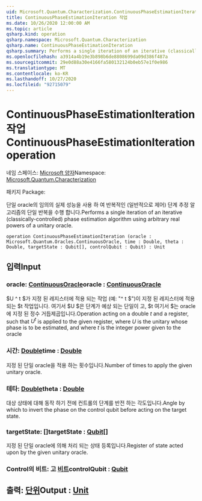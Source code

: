 ```yaml
---
uid: Microsoft.Quantum.Characterization.ContinuousPhaseEstimationIteration
title: ContinuousPhaseEstimationIteration 작업
ms.date: 10/26/2020 12:00:00 AM
ms.topic: article
qsharp.kind: operation
qsharp.namespace: Microsoft.Quantum.Characterization
qsharp.name: ContinuousPhaseEstimationIteration
qsharp.summary: Performs a single iteration of an iterative (classically-controlled) phase estimation algorithm using arbitrary real powers of a unitary oracle.
ms.openlocfilehash: a3914a4b19e3b898b6de8808699da09d386f487a
ms.sourcegitcommit: 29e0d88a30e4166fa580132124b0eb57e1f0e986
ms.translationtype: MT
ms.contentlocale: ko-KR
ms.lasthandoff: 10/27/2020
ms.locfileid: "92715079"
---
```

# <a name="continuousphaseestimationiteration-operation"></a><span data-ttu-id="d7243-102">ContinuousPhaseEstimationIteration 작업</span><span class="sxs-lookup"><span data-stu-id="d7243-102">ContinuousPhaseEstimationIteration operation</span></span>

<span data-ttu-id="d7243-103">네임 스페이스: [Microsoft 양자](xref:Microsoft.Quantum.Characterization)</span><span class="sxs-lookup"><span data-stu-id="d7243-103">Namespace: [Microsoft.Quantum.Characterization](xref:Microsoft.Quantum.Characterization)</span></span>

<span data-ttu-id="d7243-104">패키지 [](https://nuget.org/packages/)</span><span class="sxs-lookup"><span data-stu-id="d7243-104">Package: [](https://nuget.org/packages/)</span></span>


<span data-ttu-id="d7243-105">단일 oracle의 임의의 실제 성능을 사용 하 여 반복적인 (일반적으로 제어) 단계 추정 알고리즘의 단일 반복을 수행 합니다.</span><span class="sxs-lookup"><span data-stu-id="d7243-105">Performs a single iteration of an iterative (classically-controlled) phase estimation algorithm using arbitrary real powers of a unitary oracle.</span></span>

```qsharp
operation ContinuousPhaseEstimationIteration (oracle : Microsoft.Quantum.Oracles.ContinuousOracle, time : Double, theta : Double, targetState : Qubit[], controlQubit : Qubit) : Unit
```


## <a name="input"></a><span data-ttu-id="d7243-106">입력</span><span class="sxs-lookup"><span data-stu-id="d7243-106">Input</span></span>

### <a name="oracle--continuousoracle"></a><span data-ttu-id="d7243-107">oracle: [ContinuousOracle](xref:Microsoft.Quantum.Oracles.ContinuousOracle)</span><span class="sxs-lookup"><span data-stu-id="d7243-107">oracle : [ContinuousOracle](xref:Microsoft.Quantum.Oracles.ContinuousOracle)</span></span>

<span data-ttu-id="d7243-108">$U ^ t $가 지정 된 레지스터에 적용 되는 작업 (예: "^ t $")이 지정 된 레지스터에 적용 되는 $t 작업입니다. 여기서 $U $은 단계가 예상 되는 단일이 고, $t 여기서 $는 oracle에 지정 된 정수 거듭제곱입니다.</span><span class="sxs-lookup"><span data-stu-id="d7243-108">Operation acting on a double $t$ and a register, such that $U^t$ is applied to the given register, where $U$ is the unitary whose phase is to be estimated, and where $t$ is the integer power given to the oracle</span></span>


### <a name="time--double"></a><span data-ttu-id="d7243-109">시간: [Double](xref:microsoft.quantum.lang-ref.double)</span><span class="sxs-lookup"><span data-stu-id="d7243-109">time : [Double](xref:microsoft.quantum.lang-ref.double)</span></span>

<span data-ttu-id="d7243-110">지정 된 단일 oracle을 적용 하는 횟수입니다.</span><span class="sxs-lookup"><span data-stu-id="d7243-110">Number of times to apply the given unitary oracle.</span></span>


### <a name="theta--double"></a><span data-ttu-id="d7243-111">테타: [Double](xref:microsoft.quantum.lang-ref.double)</span><span class="sxs-lookup"><span data-stu-id="d7243-111">theta : [Double](xref:microsoft.quantum.lang-ref.double)</span></span>

<span data-ttu-id="d7243-112">대상 상태에 대해 동작 하기 전에 컨트롤의 단계를 반전 하는 각도입니다.</span><span class="sxs-lookup"><span data-stu-id="d7243-112">Angle by which to invert the phase on the control qubit before acting on the target state.</span></span>


### <a name="targetstate--qubit"></a><span data-ttu-id="d7243-113">targetState: [[](xref:microsoft.quantum.lang-ref.qubit)]</span><span class="sxs-lookup"><span data-stu-id="d7243-113">targetState : [Qubit](xref:microsoft.quantum.lang-ref.qubit)[]</span></span>

<span data-ttu-id="d7243-114">지정 된 단일 oracle에 의해 처리 되는 상태 등록입니다.</span><span class="sxs-lookup"><span data-stu-id="d7243-114">Register of state acted upon by the given unitary oracle.</span></span>


### <a name="controlqubit--qubit"></a><span data-ttu-id="d7243-115">Control의 비트: 고 [비트](xref:microsoft.quantum.lang-ref.qubit)</span><span class="sxs-lookup"><span data-stu-id="d7243-115">controlQubit : [Qubit](xref:microsoft.quantum.lang-ref.qubit)</span></span>





## <a name="output--unit"></a><span data-ttu-id="d7243-116">출력: [단위](xref:microsoft.quantum.lang-ref.unit)</span><span class="sxs-lookup"><span data-stu-id="d7243-116">Output : [Unit](xref:microsoft.quantum.lang-ref.unit)</span></span>

